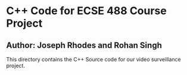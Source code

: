 # C++ Code for ECSE 488 Course Project
## Author: Joseph Rhodes and Rohan Singh
This directory contains the C++ Source code for our video surveillance project.
